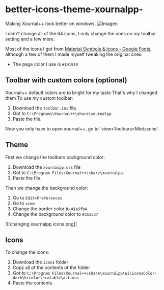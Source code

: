 # better-icons-theme-xournalpp-
Making Xournal++ look better on windows.
![imagen](https://github.com/michelnory/better-icons-theme-xournalpp-/assets/27147969/b7cfd76f-a4e3-46ec-96a1-3963cb1d411c)

I didn't change all of the 64 icons, I only change the ones on my toolbar setting and a few more.

Most of the icons I got from [Material Symbols & Icons - Google Fonts](https://fonts.google.com/icons?icon.set=Material+Symbols), although a few of them I made myself tweaking the original ones.
- The page color I use is `#191919`
## Toolbar with custom colors (optional)
Xournal++ default colors are to bright for my taste That's why I changed them 
To use my custom toolbar:
1. Download the `toolbar.ini` file. 
2. Got to `C:\Programs\Xournal++\share\xournalpp`.
3. Paste the file.

Now you only have to open xournal++, go to `view>Toolbars>Mietzsche'.
## Theme
First we change the toolbars background color:
1. Download the `xournalpp.css` file
2. Got to `C:\Program Files\Xournal++\share\xournalpp`.
3. Paste the file.

Then we change the background color:
1. Go to `Edit>Preferences` 
2. Go to `view`
3. Change the border color to `#1a5fb4`
4. Change the background color to `#353537`

![[changing xournalpp icons.png]]

## Icons
To change the icons:
1. Download the `icons` folder
2. Copy all of the contents of the folder
3. Got to `C:\Program Files\Xournal++\share\xournalpp\ui\iconsColor-dark\hicolor\scalable\actions`
4. Paste the contents




